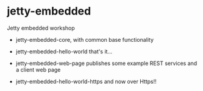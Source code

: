 # jetty-embedded

Jetty embedded workshop

- jetty-embedded-core, with common base functionality

- jetty-embedded-hello-world that's it...

- jetty-embedded-web-page publishes some example REST services and a client web page

- jetty-embedded-hello-world-https and now over Https!!
